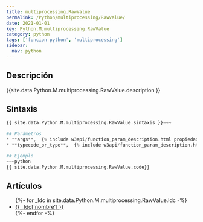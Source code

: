 ```yaml
---
title: multiprocessing.RawValue
permalink: /Python/multiprocessing/RawValue/
date: 2021-01-01
key: Python.M.multiprocessing.RawValue
category: python
tags: ['funcion python', 'multiprocessing']
sidebar: 
  nav: python
---
```


## Descripción
{{site.data.Python.M.multiprocessing.RawValue.description }}

## Sintaxis
~~~python
{{ site.data.Python.M.multiprocessing.RawValue.sintaxis }}~~~

## Parámetros
* **args**,  {% include w3api/function_param_description.html propiedad=site.data.Python.M.multiprocessing.RawValue valor="args" %}
* **typecode_or_type**,  {% include w3api/function_param_description.html propiedad=site.data.Python.M.multiprocessing.RawValue valor="typecode_or_type" %}

## Ejemplo
~~~python
{{ site.data.Python.M.multiprocessing.RawValue.code}}
~~~

## Artículos
<ul>
{%- for _ldc in site.data.Python.M.multiprocessing.RawValue.ldc -%}
   <li>
       <a href="{{_ldc['url'] }}">{{ _ldc['nombre'] }}</a>
   </li>
{%- endfor -%}
</ul>
